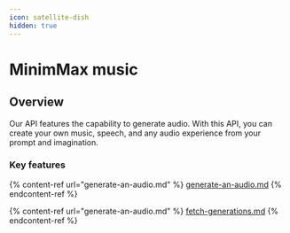 ```yaml
---
icon: satellite-dish
hidden: true
---
```


# MinimMax music

## Overview

Our API features the capability to generate audio. With this API, you can create your own music, speech, and any audio experience from your prompt and imagination.

### Key features

{% content-ref url="generate-an-audio.md" %}
[generate-an-audio.md](generate-an-audio.md)
{% endcontent-ref %}

{% content-ref url="generate-an-audio.md" %}
[fetch-generations.md](fetch-generations.md)
{% endcontent-ref %}
